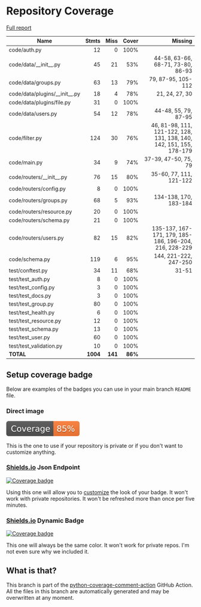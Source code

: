 # Repository Coverage

[Full report](https://htmlpreview.github.io/?https://github.com/HarryKodden/scim/blob/python-coverage-comment-action-data/htmlcov/index.html)

| Name                              |    Stmts |     Miss |   Cover |   Missing |
|---------------------------------- | -------: | -------: | ------: | --------: |
| code/auth.py                      |       12 |        0 |    100% |           |
| code/data/\_\_init\_\_.py         |       45 |       21 |     53% |44-58, 63-66, 68-71, 73-80, 86-93 |
| code/data/groups.py               |       63 |       13 |     79% |79, 87-95, 105-112 |
| code/data/plugins/\_\_init\_\_.py |       18 |        4 |     78% |21, 24, 27, 30 |
| code/data/plugins/file.py         |       31 |        0 |    100% |           |
| code/data/users.py                |       54 |       12 |     78% |44-48, 55, 79, 87-95 |
| code/filter.py                    |      124 |       30 |     76% |46, 81-98, 111, 121-122, 128, 131, 138, 140, 142, 151, 155, 178-179 |
| code/main.py                      |       34 |        9 |     74% |37-39, 47-50, 75, 79 |
| code/routers/\_\_init\_\_.py      |       76 |       15 |     80% |35-60, 77, 111, 121-122 |
| code/routers/config.py            |        8 |        0 |    100% |           |
| code/routers/groups.py            |       68 |        5 |     93% |134-138, 170, 183-184 |
| code/routers/resource.py          |       20 |        0 |    100% |           |
| code/routers/schema.py            |       21 |        0 |    100% |           |
| code/routers/users.py             |       82 |       15 |     82% |135-137, 167-171, 179, 185-186, 196-204, 216, 228-229 |
| code/schema.py                    |      119 |        6 |     95% |144, 221-222, 247-250 |
| test/conftest.py                  |       34 |       11 |     68% |     31-51 |
| test/test\_auth.py                |        8 |        0 |    100% |           |
| test/test\_config.py              |        3 |        0 |    100% |           |
| test/test\_docs.py                |        3 |        0 |    100% |           |
| test/test\_group.py               |       80 |        0 |    100% |           |
| test/test\_health.py              |        6 |        0 |    100% |           |
| test/test\_resource.py            |       12 |        0 |    100% |           |
| test/test\_schema.py              |       13 |        0 |    100% |           |
| test/test\_user.py                |       60 |        0 |    100% |           |
| test/test\_validation.py          |       10 |        0 |    100% |           |
|                         **TOTAL** | **1004** |  **141** | **86%** |           |


## Setup coverage badge

Below are examples of the badges you can use in your main branch `README` file.

### Direct image

[![Coverage badge](https://raw.githubusercontent.com/HarryKodden/scim/python-coverage-comment-action-data/badge.svg)](https://htmlpreview.github.io/?https://github.com/HarryKodden/scim/blob/python-coverage-comment-action-data/htmlcov/index.html)

This is the one to use if your repository is private or if you don't want to customize anything.

### [Shields.io](https://shields.io) Json Endpoint

[![Coverage badge](https://img.shields.io/endpoint?url=https://raw.githubusercontent.com/HarryKodden/scim/python-coverage-comment-action-data/endpoint.json)](https://htmlpreview.github.io/?https://github.com/HarryKodden/scim/blob/python-coverage-comment-action-data/htmlcov/index.html)

Using this one will allow you to [customize](https://shields.io/endpoint) the look of your badge.
It won't work with private repositories. It won't be refreshed more than once per five minutes.

### [Shields.io](https://shields.io) Dynamic Badge

[![Coverage badge](https://img.shields.io/badge/dynamic/json?color=brightgreen&label=coverage&query=%24.message&url=https%3A%2F%2Fraw.githubusercontent.com%2FHarryKodden%2Fscim%2Fpython-coverage-comment-action-data%2Fendpoint.json)](https://htmlpreview.github.io/?https://github.com/HarryKodden/scim/blob/python-coverage-comment-action-data/htmlcov/index.html)

This one will always be the same color. It won't work for private repos. I'm not even sure why we included it.

## What is that?

This branch is part of the
[python-coverage-comment-action](https://github.com/marketplace/actions/python-coverage-comment)
GitHub Action. All the files in this branch are automatically generated and may be
overwritten at any moment.